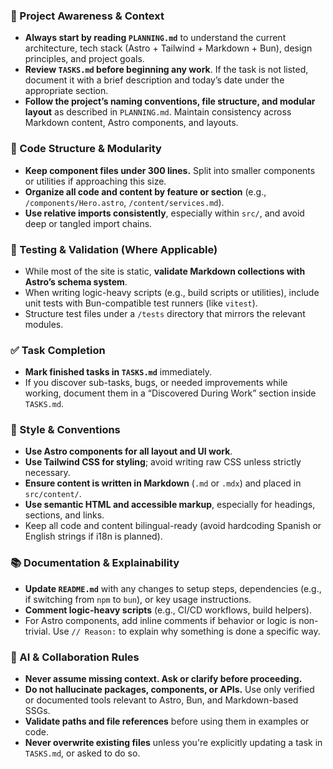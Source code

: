 ### 🔄 Project Awareness & Context  
- **Always start by reading `PLANNING.md`** to understand the current architecture, tech stack (Astro + Tailwind + Markdown + Bun), design principles, and project goals.  
- **Review `TASKS.md` before beginning any work**. If the task is not listed, document it with a brief description and today’s date under the appropriate section.  
- **Follow the project’s naming conventions, file structure, and modular layout** as described in `PLANNING.md`. Maintain consistency across Markdown content, Astro components, and layouts.

### 🧱 Code Structure & Modularity  
- **Keep component files under 300 lines.** Split into smaller components or utilities if approaching this size.  
- **Organize all code and content by feature or section** (e.g., `/components/Hero.astro`, `/content/services.md`).  
- **Use relative imports consistently**, especially within `src/`, and avoid deep or tangled import chains.

### 🧪 Testing & Validation (Where Applicable)  
- While most of the site is static, **validate Markdown collections with Astro’s schema system**.  
- When writing logic-heavy scripts (e.g., build scripts or utilities), include unit tests with Bun-compatible test runners (like `vitest`).  
- Structure test files under a `/tests` directory that mirrors the relevant modules.

### ✅ Task Completion  
- **Mark finished tasks in `TASKS.md`** immediately.  
- If you discover sub-tasks, bugs, or needed improvements while working, document them in a “Discovered During Work” section inside `TASKS.md`.

### 📎 Style & Conventions  
- **Use Astro components for all layout and UI work**.  
- **Use Tailwind CSS for styling**; avoid writing raw CSS unless strictly necessary.  
- **Ensure content is written in Markdown** (`.md` or `.mdx`) and placed in `src/content/`.  
- **Use semantic HTML and accessible markup**, especially for headings, sections, and links.  
- Keep all code and content bilingual-ready (avoid hardcoding Spanish or English strings if i18n is planned).

### 📚 Documentation & Explainability  
- **Update `README.md`** with any changes to setup steps, dependencies (e.g., if switching from `npm` to `bun`), or key usage instructions.  
- **Comment logic-heavy scripts** (e.g., CI/CD workflows, build helpers).  
- For Astro components, add inline comments if behavior or logic is non-trivial. Use `// Reason:` to explain why something is done a specific way.

### 🧠 AI & Collaboration Rules  
- **Never assume missing context. Ask or clarify before proceeding.**  
- **Do not hallucinate packages, components, or APIs.** Use only verified or documented tools relevant to Astro, Bun, and Markdown-based SSGs.  
- **Validate paths and file references** before using them in examples or code.  
- **Never overwrite existing files** unless you're explicitly updating a task in `TASKS.md`, or asked to do so.